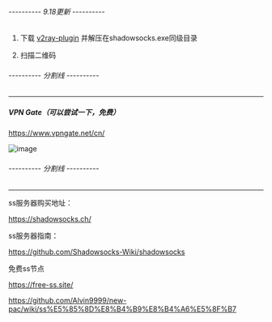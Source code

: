

###### ---------- 9.18更新 ----------

1. 下载 [v2ray-plugin](https://github.com/shadowsocks/v2ray-plugin/releases/download/v1.1.0/v2ray-plugin-windows-amd64-v1.1.0.tar.gz) 并解压在shadowsocks.exe同级目录

2. 扫描二维码



###### ---------- 分割线 ----------
---


##### VPN Gate（可以尝试一下，免费）

https://www.vpngate.net/cn/

![image](https://www.vpngate.net/cn/images/top.jpg)

###### ---------- 分割线 ----------
---

ss服务器购买地址：

https://shadowsocks.ch/

ss服务器指南：

https://github.com/Shadowsocks-Wiki/shadowsocks

免费ss节点

https://free-ss.site/ 

https://github.com/Alvin9999/new-pac/wiki/ss%E5%85%8D%E8%B4%B9%E8%B4%A6%E5%8F%B7
